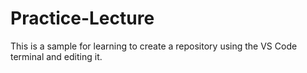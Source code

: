 # Practice-Lecture
This is a sample for learning to create a repository using the VS Code terminal and editing it.
